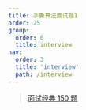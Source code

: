 ```yaml
---
title: 手撕算法面试题1
order: 25
group:
  order: 0
  title: interview
nav:
  order: 3
  title: 'interview'
  path: /interview
---
```


> [面试经典 150 题](https://leetcode.cn/studyplan/top-interview-150/)
